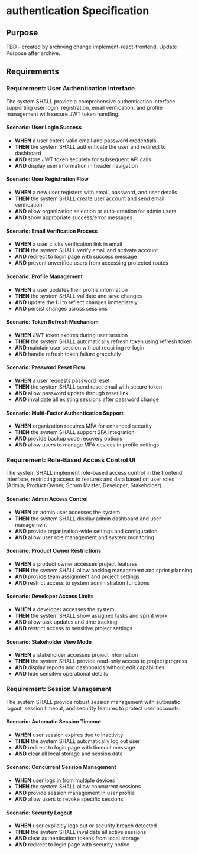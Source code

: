 # authentication Specification

## Purpose
TBD - created by archiving change implement-react-frontend. Update Purpose after archive.
## Requirements
### Requirement: User Authentication Interface
The system SHALL provide a comprehensive authentication interface supporting user login, registration, email verification, and profile management with secure JWT token handling.

#### Scenario: User Login Success
- **WHEN** a user enters valid email and password credentials
- **THEN** the system SHALL authenticate the user and redirect to dashboard
- **AND** store JWT token securely for subsequent API calls
- **AND** display user information in header navigation

#### Scenario: User Registration Flow
- **WHEN** a new user registers with email, password, and user details
- **THEN** the system SHALL create user account and send email verification
- **AND** allow organization selection or auto-creation for admin users
- **AND** show appropriate success/error messages

#### Scenario: Email Verification Process
- **WHEN** a user clicks verification link in email
- **THEN** the system SHALL verify email and activate account
- **AND** redirect to login page with success message
- **AND** prevent unverified users from accessing protected routes

#### Scenario: Profile Management
- **WHEN** a user updates their profile information
- **THEN** the system SHALL validate and save changes
- **AND** update the UI to reflect changes immediately
- **AND** persist changes across sessions

#### Scenario: Token Refresh Mechanism
- **WHEN** JWT token expires during user session
- **THEN** the system SHALL automatically refresh token using refresh token
- **AND** maintain user session without requiring re-login
- **AND** handle refresh token failure gracefully

#### Scenario: Password Reset Flow
- **WHEN** a user requests password reset
- **THEN** the system SHALL send reset email with secure token
- **AND** allow password update through reset link
- **AND** invalidate all existing sessions after password change

#### Scenario: Multi-Factor Authentication Support
- **WHEN** organization requires MFA for enhanced security
- **THEN** the system SHALL support 2FA integration
- **AND** provide backup code recovery options
- **AND** allow users to manage MFA devices in profile settings

### Requirement: Role-Based Access Control UI
The system SHALL implement role-based access control in the frontend interface, restricting access to features and data based on user roles (Admin, Product Owner, Scrum Master, Developer, Stakeholder).

#### Scenario: Admin Access Control
- **WHEN** an admin user accesses the system
- **THEN** the system SHALL display admin dashboard and user management
- **AND** provide organization-wide settings and configuration
- **AND** allow user role management and system monitoring

#### Scenario: Product Owner Restrictions
- **WHEN** a product owner accesses project features
- **THEN** the system SHALL allow backlog management and sprint planning
- **AND** provide team assignment and project settings
- **AND** restrict access to system administration functions

#### Scenario: Developer Access Limits
- **WHEN** a developer accesses the system
- **THEN** the system SHALL show assigned tasks and sprint work
- **AND** allow task updates and time tracking
- **AND** restrict access to sensitive project settings

#### Scenario: Stakeholder View Mode
- **WHEN** a stakeholder accesses project information
- **THEN** the system SHALL provide read-only access to project progress
- **AND** display reports and dashboards without edit capabilities
- **AND** hide sensitive operational details

### Requirement: Session Management
The system SHALL provide robust session management with automatic logout, session timeout, and security features to protect user accounts.

#### Scenario: Automatic Session Timeout
- **WHEN** user session expires due to inactivity
- **THEN** the system SHALL automatically log out user
- **AND** redirect to login page with timeout message
- **AND** clear all local storage and session data

#### Scenario: Concurrent Session Management
- **WHEN** user logs in from multiple devices
- **THEN** the system SHALL allow concurrent sessions
- **AND** provide session management in user profile
- **AND** allow users to revoke specific sessions

#### Scenario: Security Logout
- **WHEN** user explicitly logs out or security breach detected
- **THEN** the system SHALL invalidate all active sessions
- **AND** clear authentication tokens from local storage
- **AND** redirect to login page with security notice

